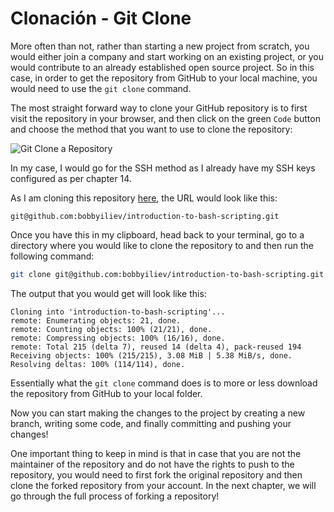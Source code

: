 # Clonación - Git Clone

More often than not, rather than starting a new project from scratch, you would either join a company and start working on an existing project, or you would contribute to an already established open source project. So in this case, in order to get the repository from GitHub to your local machine, you would need to use the `git clone` command.

The most straight forward way to clone your GitHub repository is to first visit the repository in your browser, and then click on the green `Code` button and choose the method that you want to use to clone the repository:

![Git Clone a Repository](https://user-images.githubusercontent.com/21223421/111689082-3ee7fd00-8834-11eb-966a-d8a3c9e8736e.png)

In my case, I would go for the SSH method as I already have my SSH keys configured as per chapter 14.

As I am cloning this repository [here](https://github.com/bobbyiliev/introduction-to-bash-scripting), the URL would look like this:

```
git@github.com:bobbyiliev/introduction-to-bash-scripting.git
```

Once you have this in my clipboard, head back to your terminal, go to a directory where you would like to clone the repository to and then run the following command:

```bash
git clone git@github.com:bobbyiliev/introduction-to-bash-scripting.git
```

The output that you would get will look like this:

```
Cloning into 'introduction-to-bash-scripting'...
remote: Enumerating objects: 21, done.
remote: Counting objects: 100% (21/21), done.
remote: Compressing objects: 100% (16/16), done.
remote: Total 215 (delta 7), reused 14 (delta 4), pack-reused 194
Receiving objects: 100% (215/215), 3.08 MiB | 5.38 MiB/s, done.
Resolving deltas: 100% (114/114), done.
```

Essentially what the `git clone` command does is to more or less download the repository from GitHub to your local folder.

Now you can start making the changes to the project by creating a new branch, writing some code, and finally committing and pushing your changes!

One important thing to keep in mind is that in case that you are not the maintainer of the repository and do not have the rights to push to the repository, you would need to first fork the original repository and then clone the forked repository from your account. In the next chapter, we will go through the full process of forking a repository!
